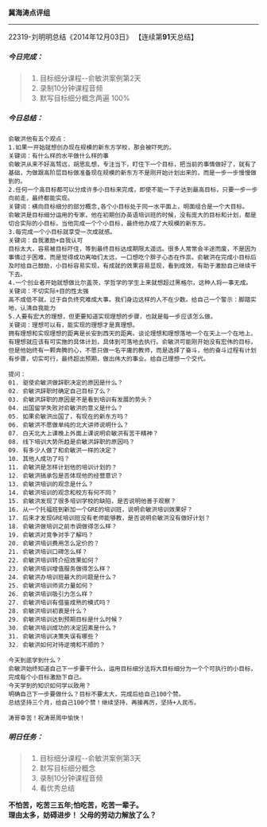 **冀海涛点评组**

------

22319-刘明明总结《2014年12月03日》
【连续第**91**天总结】

##### __今日完成：__
>1. 目标细分课程--俞敏洪案例第2天
>2. 录制10分钟课程音频
>3. 默写目标细分概念两遍 100%

##### __今日总结：__
	俞敏洪他有五个观点：
	1.如果一开始就想创办现在规模的新东方学校，那会被吓死的。
	关键词：有什么样的水平做什么样的事
	俞敏洪从来不好高骛远，胡思乱想，专注当下，盯住下一个目标，把当前的事情做好了，就有了基础，为做跟高阶层目标做准备现在规模的新东方不是刚开始计划出来的，而是一步一步慢慢做到的。
	2.任何一个高目标都可以分成许多小目标来完成，即使不能一下子达到最高目标，只要一步一步向前走，最终都能实现。
	关键词：横向目标细分的部分概念,各个小目标处于同一水平面上，明面组合是一个大目标。
	俞敏洪是目标细分运用的专家，他在初期创办英语培训班的时候，没有庞大的目标和计划，都是切合实际的小目标，当他完成一个个小目标，最终他办成了大规模的新东方。
	3.每完成一个小目标就享受一次成就感。
	关键词：自我激励+自我认可
	目标太大，容易被目标吓住，等到最终目标达成期限太遥远。很多人常常会半途而废，不是因为事情过于困难，而是觉得成功离咱们太远，一口想吃个胖子心态在作祟。俞敏洪在完成小目标后及时给自己鼓励，小目标容易实现，有成就的效果容易显现，看到成效，有助于激励自己继续干下去。
	4.一个创业者开始就想做比尔盖茨，学哲学的学生上来就想超过黑格尔，这种人将一事无成。
	关键词：不切实际+目的性太强
	高不成低不就，过于自负终究难成大事。我们身边这样的人不在少数。给自己一个警示：脚踏实地，认清自我能力
	5.人要有宏大的理想，但更要知道实现理想的步骤，也就是每一步应该怎么做。
	关键词：理想可以有，能实现的理想才是真理想。
	拥有理想和实现理想的距离是长安到西天的距离。谈论理想和理想落地一个在天上一个在地上，有理想就应该有可实施的具体计划，具体到可落地去执行。俞敏洪可能刚开始没有宏伟的目标，但是他始终有一颗奔腾的心，不愿只做一名平庸的教师，而是选择了奋斗，他的奋斗过程有计划有步骤，切实可行，最终超出预期，做出伟大的事业。给自己理想一个交代。
	
	提问：
	01. 驱使俞敏洪做辞职决定的原因是什么？
	02. 俞敏洪辞职时确定自己目标了么？
	03. 俞敏洪辞职的原因是不是看到培训有发展的势头？
	04. 出国留学失败对俞敏洪的意义是什么？
	05. 如果俞敏洪出国了，有现在的新东方吗？
	06. 俞敏洪不愿做单纯的北大讲师说明什么？
	07. 白天北大上课晚上外面上课说明俞敏洪有苦干精神？
	08. 线下培训大势所趋是俞敏洪辞职的原因吗？
	09. 有多少人做了和俞敏洪一样的决定？
	10. 其他人成功了吗？
	11. 俞敏洪是怎样计划他的培训计划的？
	12. 俞敏洪搞承包是否体现他的经营意识？
	13. 俞敏洪培训的观念是什么？
	14. 俞敏洪培训的观念和校方有何不同？
	15. 俞敏洪发现了很多培训学校的缺陷，是否说明他善于观察？
	16. 从一个托福班到新加一个GRE的培训班，说明俞敏洪培训效果好？
	17. 后来才发现GRE培训班没有老师能够教，是否说明俞敏洪没有做好计划？
	18. 俞敏洪做培训之前市调做得怎么样？
	19. 俞敏洪对竞争对手了解吗？
	20. 俞敏洪培训费用怎么定价的？
	21. 俞敏洪培训口碑怎么样？
	22. 俞敏洪培训转介绍效果如何？
	23. 俞敏洪培训增值服务做得怎么样？
	24. 俞敏洪办培训班最大的问题是什么？
	25. 俞敏洪培训师资力量如何？
	26. 俞敏洪培训吸引力怎么样？
	27. 俞敏洪培训有借鉴成熟的模式吗？
	28. 俞敏洪培训初衷是什么？
	29. 俞敏洪培训达到预期目标是什么时候？
	30. 俞敏洪培训成功的决定因素是什么？
	31. 俞敏洪培训决策失误有哪些？
	32. 俞敏洪如何对待逆境和不顺的？
	
	今天到底学到什么？
	俞敏洪始终知道自己下一步要干什么，运用目标细分法将大目标细分为一个个可执行的小目标，完成每个小目标激励下自己。
    今天学到的知识如何学以致用？
	明确自己下一步要做什么？目标不要太大，完成后给自己100个赞。
	总结坚持三个月，给自己100个赞！继续坚持，再接再厉，坚持+人民币。
	
    涛哥幸苦！祝涛哥周中愉快！
##### __明日任务：__
>1. 目标细分课程--俞敏洪案例第3天
>2. 默写目标细分概念
>3. 录制10分钟课程音频
>4. 看优秀总结

**不怕苦，吃苦三五年;怕吃苦，吃苦一辈子。**  
**理由太多，妨碍进步！**
**父母的劳动力解放了么？**